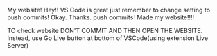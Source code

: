 My website! Hey!! VS Code is great just remember to change setting to push commits! Okay. Thanks.
push commits!
Made my website!!!!

TO check website DON'T COMMIT AND THEN OPEN THE WEBSITE.
Instead, use Go Live button at bottom of VSCode(using extension Live Server)
